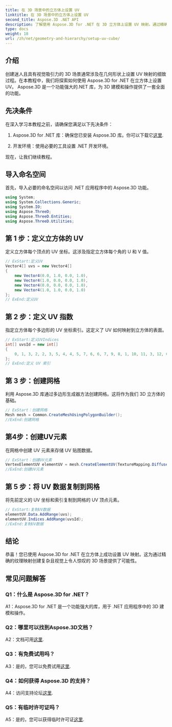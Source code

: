 ```yaml
---
title: 在 3D 场景中的立方体上设置 UV
linktitle: 在 3D 场景中的立方体上设置 UV
second_title: Aspose.3D .NET API
description: 了解使用 Aspose.3D for .NET 在 3D 立方体上设置 UV 映射。通过精确的纹理映射创建视觉上令人惊叹的场景。
type: docs
weight: 18
url: /zh/net/geometry-and-hierarchy/setup-uv-cube/
---
```

## 介绍

创建迷人且具有视觉吸引力的 3D 场景通常涉及在几何形状上设置 UV 映射的细致过程。在本教程中，我们将探索如何使用 Aspose.3D for .NET 在立方体上设置 UV。 Aspose.3D 是一个功能强大的.NET 库，为 3D 建模和操作提供了一套全面的功能。

## 先决条件

在深入学习本教程之前，请确保您满足以下先决条件：

1.  Aspose.3D for .NET 库：确保您已安装 Aspose.3D 库。你可以下载它[这里](https://releases.aspose.com/3d/net/).

2. 开发环境：使用必要的工具设置 .NET 开发环境。

现在，让我们继续教程。

## 导入命名空间

首先，导入必要的命名空间以访问 .NET 应用程序中的 Aspose.3D 功能。

```csharp
using System;
using System.Collections.Generic;
using System.IO;
using Aspose.ThreeD;
using Aspose.ThreeD.Entities;
using Aspose.ThreeD.Utilities;
```

## 第 1 步：定义立方体的 UV

定义立方体每个顶点的 UV 坐标。这涉及指定立方体每个角的 U 和 V 值。

```csharp
// ExStart:定义UV
Vector4[] uvs = new Vector4[]
{
    new Vector4(0.0, 1.0, 0.0, 1.0),
    new Vector4(1.0, 0.0, 0.0, 1.0),
    new Vector4(0.0, 0.0, 0.0, 1.0),
    new Vector4(1.0, 1.0, 0.0, 1.0)
};
// ExEnd:定义UV
```

## 第 2 步：定义 UV 指数

指定立方体每个多边形的 UV 坐标索引。这定义了 UV 如何映射到立方体的表面。

```csharp
// ExStart:定义UVIndices
int[] uvsId = new int[]
{
    0, 1, 3, 2, 2, 3, 5, 4, 4, 5, 7, 6, 6, 7, 9, 8, 1, 10, 11, 3, 12, 0, 2, 13
};
// ExEnd:定义 UV 索引
```

## 第 3 步：创建网格

利用 Aspose.3D 库通过多边形生成器方法创建网格。这将作为我们 3D 立方体的基础。

```csharp
// ExStart：创建网格
Mesh mesh = Common.CreateMeshUsingPolygonBuilder();
//ExEnd:创建网格
```

## 第4步：创建UV元素

在网格中创建 UV 元素来存储 UV 贴图数据。

```csharp
// ExStart：创建UV元素
VertexElementUV elementUV = mesh.CreateElementUV(TextureMapping.Diffuse, MappingMode.PolygonVertex, ReferenceMode.IndexToDirect);
//ExEnd:创建UV元素
```

## 第 5 步：将 UV 数据复制到网格

将先前定义的 UV 坐标和索引复制到网格的 UV 顶点元素。

```csharp
// ExStart:复制UV数据
elementUV.Data.AddRange(uvs);
elementUV.Indices.AddRange(uvsId);
//ExEnd:复制UV数据
```

## 结论

恭喜！您已使用 Aspose.3D for .NET 在立方体上成功设置 UV 映射。这为通过精确的纹理映射创建复杂且视觉上令人惊叹的 3D 场景提供了可能性。

## 常见问题解答

### Q1：什么是 Aspose.3D for .NET？

A1：Aspose.3D for .NET 是一个功能强大的库，用于 .NET 应用程序中的 3D 建模和操作。

### Q2：哪里可以找到Aspose.3D文档？

 A2：文档可用[这里](https://reference.aspose.com/3d/net/).

### Q3：有免费试用吗？

A3：是的，您可以免费试用[这里](https://releases.aspose.com/).

### Q4：如何获得 Aspose.3D 的支持？

 A4：访问支持论坛[这里](https://forum.aspose.com/c/3d/18).

### Q5：有临时许可证吗？

 A5：是的，您可以获得临时许可证[这里](https://purchase.aspose.com/temporary-license/).